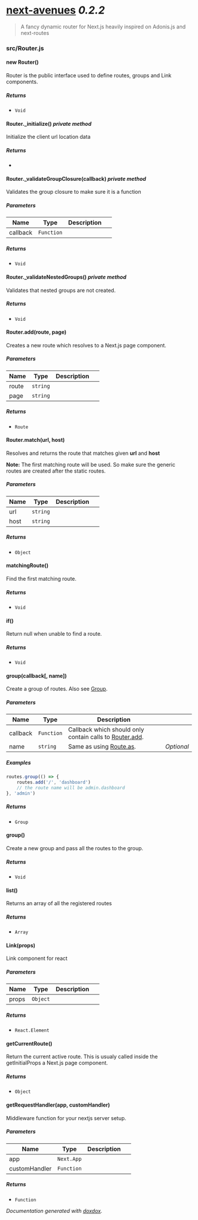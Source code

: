 # [next-avenues](https://github.com/samueljoos/next-avenues) *0.2.2*

> A fancy dynamic router for Next.js heavily inspired on Adonis.js and next-routes


### src/Router.js


#### new Router() 

Router is the public interface used to define
routes, groups and Link components.






##### Returns


- `Void`



#### Router._initialize()  *private method*

Initialize the client url location data






##### Returns


-  



#### Router._validateGroupClosure(callback)  *private method*

Validates the group closure to make sure
it is a function




##### Parameters

| Name | Type | Description |  |
| ---- | ---- | ----------- | -------- |
| callback | `Function`  |  | &nbsp; |




##### Returns


- `Void`



#### Router._validateNestedGroups()  *private method*

Validates that nested groups are not created.






##### Returns


- `Void`



#### Router.add(route, page) 

Creates a new route which resolves to a Next.js page component.




##### Parameters

| Name | Type | Description |  |
| ---- | ---- | ----------- | -------- |
| route | `string`  |  | &nbsp; |
| page | `string`  |  | &nbsp; |




##### Returns


- `Route`  



#### Router.match(url, host) 

Resolves and returns the route that matches given **url** and **host**

**Note:** The first matching route will be used. So make
sure the generic routes are created after the
static routes.




##### Parameters

| Name | Type | Description |  |
| ---- | ---- | ----------- | -------- |
| url | `string`  |  | &nbsp; |
| host | `string`  |  | &nbsp; |




##### Returns


- `Object`  



#### matchingRoute() 

Find the first matching route.






##### Returns


- `Void`



#### if() 

Return null when unable to find a route.






##### Returns


- `Void`



#### group(callback[, name]) 

Create a group of routes.
Also see [Group](https://github.com/samueljoos/next-avenues/blob/master/docs/group.md).




##### Parameters

| Name | Type | Description |  |
| ---- | ---- | ----------- | -------- |
| callback | `Function`  | Callback which should only contain calls to [Router.add](https://github.com/samueljoos/next-avenues/blob/master/docs/router.md#routeraddroute-page). | &nbsp; |
| name | `string`  | Same as using [Route.as](https://github.com/samueljoos/next-avenues/blob/master/docs/group.md#asname). | *Optional* |




##### Examples

```javascript
routes.group(() => {
    routes.add('/', 'dashboard')
    // the route name will be admin.dashboard
}, 'admin')
```


##### Returns


- `Group`  



#### group() 

Create a new group and pass all the routes
to the group.






##### Returns


- `Void`



#### list() 

Returns an array of all the registered routes






##### Returns


- `Array`  



#### Link(props) 

Link component for react




##### Parameters

| Name | Type | Description |  |
| ---- | ---- | ----------- | -------- |
| props | `Object`  |  | &nbsp; |




##### Returns


- `React.Element`  



#### getCurrentRoute() 

Return the current active route.
This is usualy called inside the getInitialProps a Next.js page component.






##### Returns


- `Object`  



#### getRequestHandler(app, customHandler) 

Middleware function for your nextjs server setup.




##### Parameters

| Name | Type | Description |  |
| ---- | ---- | ----------- | -------- |
| app | `Next.App`  |  | &nbsp; |
| customHandler | `Function`  |  | &nbsp; |




##### Returns


- `Function`  




*Documentation generated with [doxdox](https://github.com/neogeek/doxdox).*
